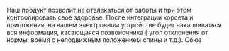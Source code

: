 Наш продукт позволит не отвлекаться от работы и при этом контролировать свое здоровье. После интеграции корсета и приложения, на вашем электронном устройстве будет накапливаться вся информация, касающаяся позвоночника ( угол отклонения от нормы; время с неподвижным положением спины и т.д.).
Союз
